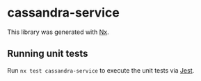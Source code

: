 # cassandra-service

This library was generated with [Nx](https://nx.dev).

## Running unit tests

Run `nx test cassandra-service` to execute the unit tests via [Jest](https://jestjs.io).
